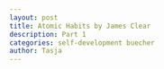 ```yaml
---
layout: post
title: Atomic Habits by James Clear
description: Part 1
categories: self-development buecher
author: Tasja
---
```


# 